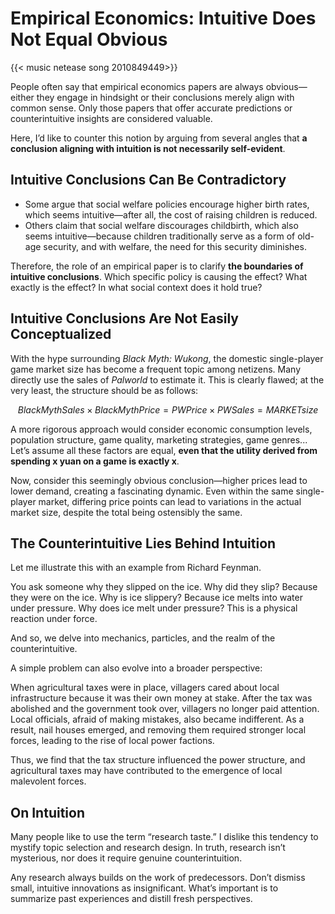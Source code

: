 # Empirical Economics: Intuitive Does Not Equal Obvious


{{< music netease song 2010849449>}}

People often say that empirical economics papers are always obvious—either they engage in hindsight or their conclusions merely align with common sense. Only those papers that offer accurate predictions or counterintuitive insights are considered valuable.

Here, I’d like to counter this notion by arguing from several angles that **a conclusion aligning with intuition is not necessarily self-evident**.

## Intuitive Conclusions Can Be Contradictory

- Some argue that social welfare policies encourage higher birth rates, which seems intuitive—after all, the cost of raising children is reduced.
- Others claim that social welfare discourages childbirth, which also seems intuitive—because children traditionally serve as a form of old-age security, and with welfare, the need for this security diminishes.

Therefore, the role of an empirical paper is to clarify **the boundaries of intuitive conclusions**. Which specific policy is causing the effect? What exactly is the effect? In what social context does it hold true?

## Intuitive Conclusions Are Not Easily Conceptualized

With the hype surrounding _Black Myth: Wukong_, the domestic single-player game market size has become a frequent topic among netizens. Many directly use the sales of _Palworld_ to estimate it. This is clearly flawed; at the very least, the structure should be as follows:

$$Black Myth Sales×Black Myth Price=PW Price×PW Sales=MARKET  size$$

A more rigorous approach would consider economic consumption levels, population structure, game quality, marketing strategies, game genres... Let’s assume all these factors are equal, **even that the utility derived from spending x yuan on a game is exactly x**.

Now, consider this seemingly obvious conclusion—higher prices lead to lower demand, creating a fascinating dynamic. Even within the same single-player market, differing price points can lead to variations in the actual market size, despite the total being ostensibly the same.

## The Counterintuitive Lies Behind Intuition

Let me illustrate this with an example from Richard Feynman.

You ask someone why they slipped on the ice. Why did they slip? Because they were on the ice. Why is ice slippery? Because ice melts into water under pressure. Why does ice melt under pressure? This is a physical reaction under force.

And so, we delve into mechanics, particles, and the realm of the counterintuitive.

A simple problem can also evolve into a broader perspective:

When agricultural taxes were in place, villagers cared about local infrastructure because it was their own money at stake. After the tax was abolished and the government took over, villagers no longer paid attention. Local officials, afraid of making mistakes, also became indifferent. As a result, nail houses emerged, and removing them required stronger local forces, leading to the rise of local power factions.

Thus, we find that the tax structure influenced the power structure, and agricultural taxes may have contributed to the emergence of local malevolent forces.

## On Intuition

Many people like to use the term “research taste.” I dislike this tendency to mystify topic selection and research design. In truth, research isn’t mysterious, nor does it require genuine counterintuition.

Any research always builds on the work of predecessors. Don’t dismiss small, intuitive innovations as insignificant. What’s important is to summarize past experiences and distill fresh perspectives.
